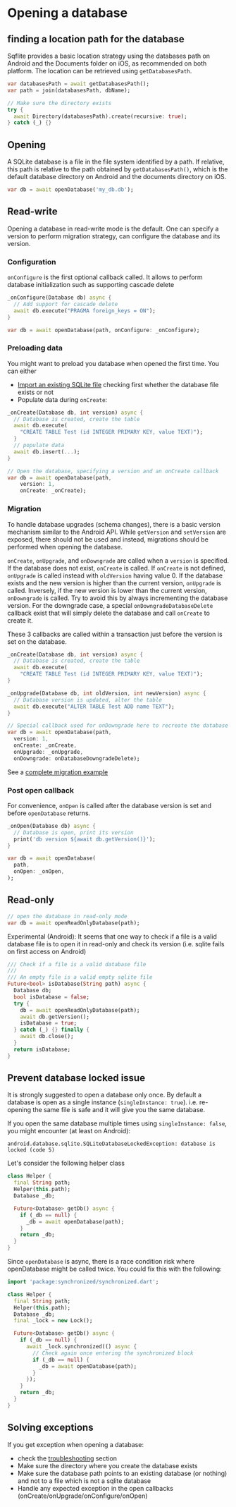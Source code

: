 # Opening a database

## finding a location path for the database

Sqflite provides a basic location strategy using the databases path on Android and the Documents folder on iOS, as
recommended on both platform. The location can be retrieved using `getDatabasesPath`.

```dart
var databasesPath = await getDatabasesPath();
var path = join(databasesPath, dbName);

// Make sure the directory exists
try {
  await Directory(databasesPath).create(recursive: true);
} catch (_) {}
```

## Opening

A SQLite database is a file in the file system identified by a path. If relative, this path is relative to the path
obtained by `getDatabasesPath()`, which is the default database directory on Android and the documents directory on iOS.

```dart
var db = await openDatabase('my_db.db');
```

## Read-write

Opening a database in read-write mode is the default. One can specify a version to perform
migration strategy, can configure the database and its version.


### Configuration


`onConfigure` is the first optional callback called. It allows to perform database initialization
such as supporting cascade delete

```dart
_onConfigure(Database db) async {
  // Add support for cascade delete
  await db.execute("PRAGMA foreign_keys = ON");
}

var db = await openDatabase(path, onConfigure: _onConfigure);

```

### Preloading data

You might want to preload you database when opened the first time. You can either
* [Import an existing SQLite file](opening_asset_db.md) checking first whether the database file exists or not
* Populate data during `onCreate`:


```dart
_onCreate(Database db, int version) async {
  // Database is created, create the table
  await db.execute(
    "CREATE TABLE Test (id INTEGER PRIMARY KEY, value TEXT)");
  }
  // populate data
  await db.insert(...);
}

// Open the database, specifying a version and an onCreate callback
var db = await openDatabase(path,
    version: 1,
    onCreate: _onCreate);
```
### Migration

To handle database upgrades (schema changes), there is a basic version mechanism
similar to the Android API. While `getVersion` and `setVersion` are exposed,
there should not be used and instead, migrations should be performed when opening
the database.

`onCreate`, `onUpgrade`, and `onDowngrade` are called when a `version` is
specified. If the database does not exist, `onCreate` is called. If `onCreate`
is not defined, `onUpgrade` is called instead with `oldVersion` having value 0.
If the database exists and the new version is higher than the current version,
`onUpgrade` is called. Inversely, if the new version is lower than the current
version, `onDowngrade` is called. Try to avoid this by always incrementing the
database version. For the downgrade case, a special `onDowngradeDatabaseDelete`
callback exist that will simply delete the database and call `onCreate` to
create it.

These 3 callbacks are called within a transaction just before the version is set on the database.


```dart
_onCreate(Database db, int version) async {
  // Database is created, create the table
  await db.execute(
    "CREATE TABLE Test (id INTEGER PRIMARY KEY, value TEXT)");
}

_onUpgrade(Database db, int oldVersion, int newVersion) async {
  // Database version is updated, alter the table
  await db.execute("ALTER TABLE Test ADD name TEXT");
}

// Special callback used for onDowngrade here to recreate the database
var db = await openDatabase(path,
  version: 1,
  onCreate: _onCreate,
  onUpgrade: _onUpgrade,
  onDowngrade: onDatabaseDowngradeDelete);
```

See a [complete migration example](migration_example.md)

### Post open callback

For convenience, `onOpen` is called after the database version is set and before `openDatabase` returns.

```dart
_onOpen(Database db) async {
  // Database is open, print its version
  print('db version ${await db.getVersion()}');
}

var db = await openDatabase(
  path,
  onOpen: _onOpen,
);
```
## Read-only

```dart
// open the database in read-only mode
var db = await openReadOnlyDatabase(path);
```

Experimental (Android): It seems that one way to check if a file is a valid database file is to open it in read-only 
and check its version (i.e. sqlite fails on first access on Android)

```dart
/// Check if a file is a valid database file
///
/// An empty file is a valid empty sqlite file
Future<bool> isDatabase(String path) async {
  Database db;
  bool isDatabase = false;
  try {
    db = await openReadOnlyDatabase(path);
    await db.getVersion();
    isDatabase = true;
  } catch (_) {} finally {
    await db.close();
  }
  return isDatabase;
}
```

## Prevent database locked issue

It is strongly suggested to open a database only once. By default a database is open as
a single instance (`singleInstance: true`). i.e. re-opening the same file is safe and it 
will give you the same database.

If you open the same database multiple times using `singleInstance: false`, you might encounter (at least on Android):

    android.database.sqlite.SQLiteDatabaseLockedException: database is locked (code 5)
    
Let's consider the following helper class

```dart
class Helper {
  final String path;
  Helper(this.path);
  Database _db;

  Future<Database> getDb() async {
    if (_db == null) {
      _db = await openDatabase(path);
    }
    return _db;
  }
}
```

Since `openDatabase` is async, there is a race condition risk where openDatabase
might be called twice. You could fix this with the following:

```dart
import 'package:synchronized/synchronized.dart';

class Helper {
  final String path;
  Helper(this.path);
  Database _db;
  final _lock = new Lock();

  Future<Database> getDb() async {
    if (_db == null) {
      await _lock.synchronized(() async {
        // Check again once entering the synchronized block
        if (_db == null) {
          _db = await openDatabase(path);
        }
      });
    }
    return _db;
  }
}
```

## Solving exceptions

If you get exception when opening a database:
- check the [troubleshooting](troubleshooting.md) section
- Make sure the directory where you create the database exists
- Make sure the database path points to an existing database (or nothing) and
  not to a file which is not a sqlite database
- Handle any expected exception in the open callbacks (onCreate/onUpgrade/onConfigure/onOpen)